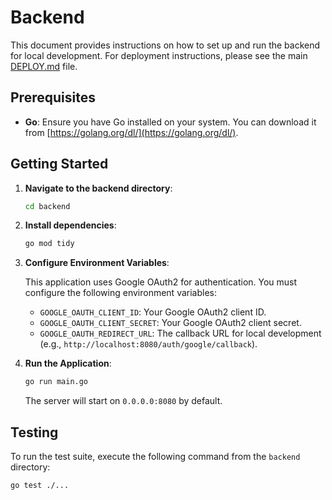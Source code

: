 # Backend

This document provides instructions on how to set up and run the backend for local development. For deployment instructions, please see the main [DEPLOY.md](../../DEPLOY.md) file.

## Prerequisites

- **Go**: Ensure you have Go installed on your system. You can download it from [https://golang.org/dl/](https://golang.org/dl/).

## Getting Started

1.  **Navigate to the backend directory**:

    ```bash
    cd backend
    ```

2.  **Install dependencies**:

    ```bash
    go mod tidy
    ```

3.  **Configure Environment Variables**:

    This application uses Google OAuth2 for authentication. You must configure the following environment variables:

    - `GOOGLE_OAUTH_CLIENT_ID`: Your Google OAuth2 client ID.
    - `GOOGLE_OAUTH_CLIENT_SECRET`: Your Google OAuth2 client secret.
    - `GOOGLE_OAUTH_REDIRECT_URL`: The callback URL for local development (e.g., `http://localhost:8080/auth/google/callback`).

4.  **Run the Application**:
    ```bash
    go run main.go
    ```
    The server will start on `0.0.0.0:8080` by default.

## Testing

To run the test suite, execute the following command from the `backend` directory:

```bash
go test ./...
```
